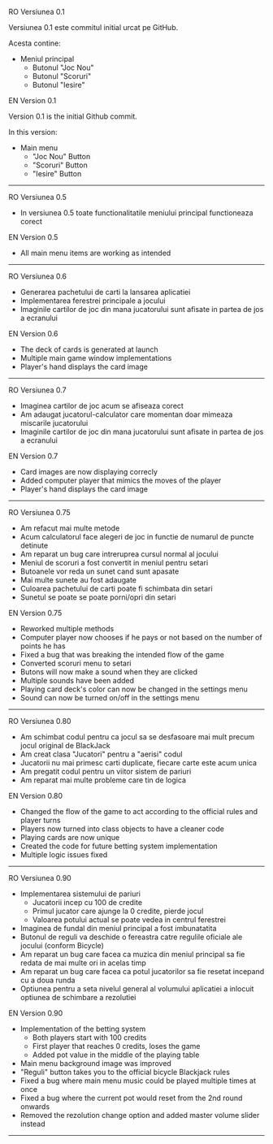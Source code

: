 RO Versiunea 0.1

Versiunea 0.1 este commitul initial urcat pe GitHub.  

Acesta contine:  

- Meniul principal  
   - Butonul "Joc Nou"  
   - Butonul "Scoruri"  
   - Butonul "Iesire"  
  
EN Version 0.1

Version 0.1 is the initial Github commit.  

In this version:  

- Main menu  
   - "Joc Nou" Button  
   - "Scoruri" Button    
   - "Iesire" Button    

-------------------------------------------------------------------------------------------------------  

RO Versiunea 0.5  

   - In versiunea 0.5 toate functionalitatile meniului principal functioneaza corect  

EN Version 0.5

   - All main menu items are working as intended  

-------------------------------------------------------------------------------------------------------  

RO Versiunea 0.6

   - Generarea pachetului de carti la lansarea aplicatiei  
   - Implementarea ferestrei principale a jocului  
   - Imaginile cartilor de joc din mana jucatorului sunt afisate in partea de jos a ecranului  


EN Version 0.6  

   - The deck of cards is generated at launch  
   - Multiple main game window implementations 
   - Player's hand displays the card image  

------------------------------------------------------------------------------------------------------- 

RO Versiunea 0.7

   - Imaginea cartilor de joc acum se afiseaza corect  
   - Am adaugat jucatorul-calculator care momentan doar mimeaza miscarile jucatorului  
   - Imaginile cartilor de joc din mana jucatorului sunt afisate in partea de jos a ecranului  


EN Version 0.7  

   - Card images are now displaying correcly  
   - Added computer player that mimics the moves of the player  
   - Player's hand displays the card image  

-------------------------------------------------------------------------------------------------------  

RO Versiunea 0.75  

   - Am refacut mai multe metode   
   - Acum calculatorul face alegeri de joc in functie de numarul de puncte detinute           
   - Am reparat un bug care intreruprea cursul normal al jocului  
   - Meniul de scoruri a fost convertit in meniul pentru setari  
   - Butoanele vor reda un sunet cand sunt apasate  
   - Mai multe sunete au fost adaugate  
   - Culoarea pachetului de carti poate fi schimbata din setari  
   - Sunetul se poate se poate porni/opri din setari  

EN Version 0.75    

   - Reworked multiple methods  
   - Computer player now chooses if he pays or not based on the number of points he has    
   - Fixed a bug that was breaking the intended flow of the game  
   - Converted scoruri menu to setari      
   - Butons will now make a sound when they are clicked  
   - Multiple sounds have been added  
   - Playing card deck's color can now be changed in the settings menu  
   - Sound can now be turned on/off in the settings menu  
   
-------------------------------------------------------------------------------------------------------  

RO Versiunea 0.80

   - Am schimbat codul pentru ca jocul sa se desfasoare mai mult precum jocul original de BlackJack  
   - Am creat clasa "Jucatori" pentru a "aerisi" codul 
   - Jucatorii nu mai primesc carti duplicate, fiecare carte este acum unica  
   - Am pregatit codul pentru un viitor sistem de pariuri  
   - Am reparat mai multe probleme care tin de logica  
   
EN Version 0.80

   - Changed the flow of the game to act according to the official rules and player turns  
   - Players now turned into  class objects to have a cleaner code   
   - Playing cards are now unique  
   - Created the code for future betting system implementation  
   - Multiple logic issues fixed  

-------------------------------------------------------------------------------------------------------  

RO Versiunea 0.90

- Implementarea sistemului de pariuri  
   - Jucatorii incep cu 100 de credite  
   - Primul jucator care ajunge la 0 credite, pierde jocul  
   - Valoarea potului actual se poate vedea in centrul ferestrei  
- Imaginea de fundal din meniul principal a fost imbunatatita  
- Butonul de reguli va deschide o fereastra catre regulile oficiale ale jocului (conform Bicycle)  
- Am reparat un bug care facea ca muzica din meniul principal sa fie redata de mai multe ori in acelas timp  
- Am reparat un bug care facea ca potul jucatorilor sa fie resetat incepand cu a doua runda  
- Optiunea pentru a seta nivelul general al volumului aplicatiei a inlocuit optiunea de schimbare a rezolutiei    

EN Version 0.90

- Implementation of the betting system  
   - Both players start with 100 credits  
   - First player that reaches 0 credits, loses the game  
   - Added pot value in the middle of the playing table 
- Main menu background image was improved  
- "Reguli" button takes you to the official bicycle Blackjack rules 
- Fixed a bug where main menu music could be played multiple times at once  
- Fixed a bug where the current pot would reset from the 2nd round onwards  
- Removed the rezolution change option and added master volume slider instead  
  
------------------------------------------------------------------------------------------------------- 
  
